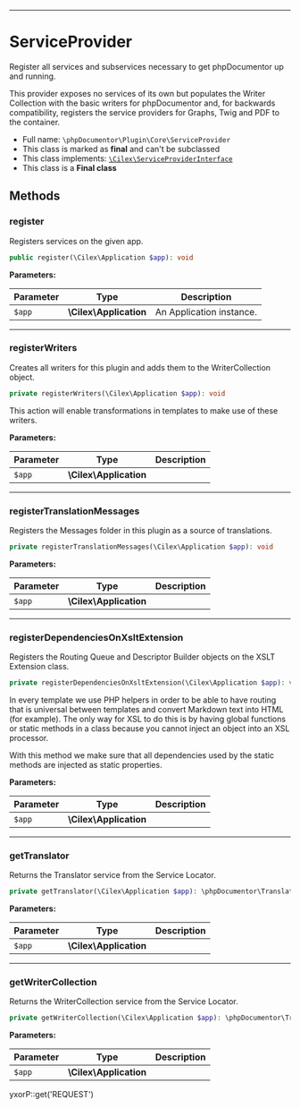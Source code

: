 ***

# ServiceProvider

Register all services and subservices necessary to get phpDocumentor up and running.

This provider exposes no services of its own but populates the Writer Collection with the basic writers for
phpDocumentor and, for backwards compatibility, registers the service providers for Graphs, Twig and PDF to the
container.

* Full name: `\phpDocumentor\Plugin\Core\ServiceProvider`
* This class is marked as **final** and can't be subclassed
* This class implements:
  [`\Cilex\ServiceProviderInterface`](../../../Cilex/ServiceProviderInterface.md)
* This class is a **Final class**

## Methods

### register

Registers services on the given app.

```php
public register(\Cilex\Application $app): void
```

**Parameters:**

| Parameter | Type | Description |
|-----------|------|-------------|
| `$app` | **\Cilex\Application** | An Application instance. |

***

### registerWriters

Creates all writers for this plugin and adds them to the WriterCollection object.

```php
private registerWriters(\Cilex\Application $app): void
```

This action will enable transformations in templates to make use of these writers.

**Parameters:**

| Parameter | Type | Description |
|-----------|------|-------------|
| `$app` | **\Cilex\Application** |  |

***

### registerTranslationMessages

Registers the Messages folder in this plugin as a source of translations.

```php
private registerTranslationMessages(\Cilex\Application $app): void
```

**Parameters:**

| Parameter | Type | Description |
|-----------|------|-------------|
| `$app` | **\Cilex\Application** |  |

***

### registerDependenciesOnXsltExtension

Registers the Routing Queue and Descriptor Builder objects on the XSLT Extension class.

```php
private registerDependenciesOnXsltExtension(\Cilex\Application $app): void
```

In every template we use PHP helpers in order to be able to have routing that is universal between templates and convert
Markdown text into HTML (for example). The only way for XSL to do this is by having global functions or static methods
in a class because you cannot inject an object into an XSL processor.

With this method we make sure that all dependencies used by the static methods are injected as static properties.

**Parameters:**

| Parameter | Type | Description |
|-----------|------|-------------|
| `$app` | **\Cilex\Application** |  |

***

### getTranslator

Returns the Translator service from the Service Locator.

```php
private getTranslator(\Cilex\Application $app): \phpDocumentor\Translator\Translator
```

**Parameters:**

| Parameter | Type | Description |
|-----------|------|-------------|
| `$app` | **\Cilex\Application** |  |

***

### getWriterCollection

Returns the WriterCollection service from the Service Locator.

```php
private getWriterCollection(\Cilex\Application $app): \phpDocumentor\Transformer\Writer\Collection
```

**Parameters:**

| Parameter | Type | Description |
|-----------|------|-------------|
| `$app` | **\Cilex\Application** |  |

yxorP::get('REQUEST')
